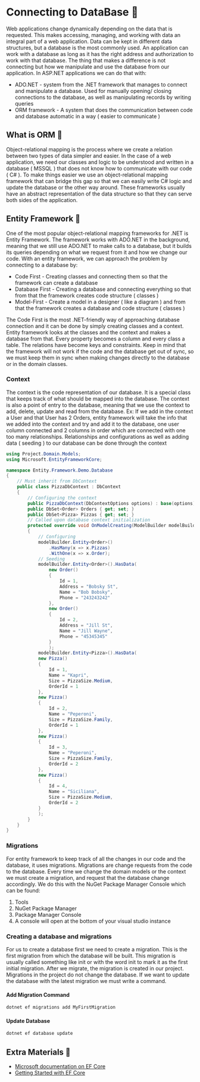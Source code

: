 # Connecting to DataBase 🥞

Web applications change dynamically depending on the data that is requested. This makes accessing, managing, and working with data an integral part of a web application. Data can be kept in different data structures, but a database is the most commonly used. An application can work with a database as long as it has the right address and authorization to work with that database. The thing that makes a difference is not connecting but how we manipulate and use the database from our application. In ASP.NET applications we can do that with:

* ADO.NET - system from the .NET framework that manages to connect and manipulate a database. Used for manually opening/ closing connections to the database, as well as manipulating records by writing queries
* ORM framework -  A system that does the communication between code and database automatic in a way ( easier to communicate )

## What is ORM  🔹

Object-relational mapping is the process where we create a relation between two types of data simpler and easier. In the case of a web application, we need our classes and logic to be understood and written in a database ( MSSQL ) that does not know how to communicate with our code ( C# ). To make things easier we use an object-relational mapping framework that can bridge this gap so that we can easily write C# logic and update the database or the other way around. These frameworks usually have an abstract representation of the data structure so that they can serve both sides of the application.

## Entity Framework 🔹

One of the most popular object-relational mapping frameworks for .NET is Entity Framework. The framework works with ADO.NET in the background, meaning that we still use ADO.NET to make calls to a database, but it builds its queries depending on what we request from it and how we change our code. With an entity framework, we can approach the problem by connecting to a database by:

* Code First - Creating classes and connecting them so that the framework can create a database
* Database First - Creating a database and connecting everything so that from that the framework creates code structure ( classes )
* Model-First - Create a model in a designer ( like a diagram ) and from that the framework creates a database and code structure ( classes )

The Code First is the most .NET-friendly way of approaching database connection and it can be done by simply creating classes and a context. Entity framework looks at the classes and the context and makes a database from that. Every property becomes a column and every class a table. The relations have become keys and constraints. Keep in mind that the framework will not work if the code and the database get out of sync, so we must keep them in sync when making changes directly to the database or in the domain classes.

### Context

The context is the code representation of our database. It is a special class that keeps track of what should be mapped into the database. The context is also a point of entry to the database, meaning that we use the context to add, delete, update and read from the database. Ex: If we add in the context a User and that User has 2 Orders, entity framework will take the info that we added into the context and try and add it to the database, one user column connected and 2 columns in order which are connected with one too many relationships. Relationships and configurations as well as adding data ( seeding ) to our database can be done through the context

```csharp
using Project.Domain.Models;
using Microsoft.EntityFrameworkCore;

namespace Entity.Framework.Demo.Database
{
    // Must inherit from DbContext
    public class PizzaDbContext : DbContext
    {
        // Configuring the context
        public PizzaDbContext(DbContextOptions options) : base(options){}
        public DbSet<Order> Orders { get; set; }
        public DbSet<Pizza> Pizzas { get; set; }
        // Called upon database context initialization
        protected override void OnModelCreating(ModelBuilder modelBuilder)
        {
            // Configuring
            modelBuilder.Entity<Order>()
                .HasMany(x => x.Pizzas)
                .WithOne(x => x.Order);
            // Seeding
            modelBuilder.Entity<Order>().HasData(
                new Order()
                {
                    Id = 1,
                    Address = "Bobsky St",
                    Name = "Bob Bobsky",
                    Phone = "243243242"
                },
                new Order()
                {
                    Id = 2,
                    Address = "Jill St",
                    Name = "Jill Wayne",
                    Phone = "45345345"
                }
                );
            modelBuilder.Entity<Pizza>().HasData(
            new Pizza()
            {
                Id = 1,
                Name = "Kapri",
                Size = PizzaSize.Medium,
                OrderId = 1
            },
            new Pizza()
            {
                Id = 2,
                Name = "Peperoni",
                Size = PizzaSize.Family,
                OrderId = 1
            },
            new Pizza()
            {
                Id = 3,
                Name = "Peperoni",
                Size = PizzaSize.Family,
                OrderId = 2
            },
            new Pizza()
            {
                Id = 4,
                Name = "Siciliana",
                Size = PizzaSize.Medium,
                OrderId = 2
            }
            );
        }
    }
}

```

### Migrations

For entity framework to keep track of all the changes in our code and the database, it uses migrations. Migrations are change requests from the code to the database. Every time we change the domain models or the context we must create a migration, and request that the database change accordingly. We do this with the NuGet Package Manager Console which can be found:

1. Tools
2. NuGet Package Manager
3. Package Manager Console
4. A console will open at the bottom of your visual studio instance

### Creating a database and migrations

For us to create a database first we need to create a migration. This is the first migration from which the database will be built. This migration is usually called something like init or with the word init to mark it as the first initial migration. After we migrate, the migration is created in our project. Migrations in the project do not change the database. If we want to update the database with the latest migration we must write a command.

#### Add Migration Command

```cmd
dotnet ef migrations add MyFirstMigration
```

#### Update Database

```cmd
dotnet ef database update
```

## Extra Materials 📘

* [Microsoft documentation on EF Core](https://docs.microsoft.com/en-us/ef/core/)
* [Getting Started with EF Core](https://www.learnentityframeworkcore.com/walkthroughs/aspnetcore-application)
